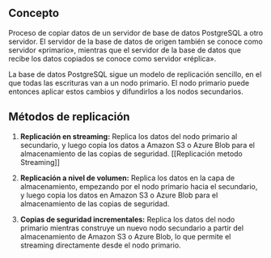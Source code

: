 
## Concepto

Proceso de copiar datos de un servidor de base de datos PostgreSQL a otro servidor. El servidor de la base de datos de origen también se conoce como servidor «primario», mientras que el servidor de la base de datos que recibe los datos copiados se conoce como servidor «réplica».

La base de datos PostgreSQL sigue un modelo de replicación sencillo, en el que todas las escrituras van a un nodo primario. El nodo primario puede entonces aplicar estos cambios y difundirlos a los nodos secundarios.

## Métodos de replicación 

1. **Replicación en streaming:** Replica los datos del nodo primario al secundario, y luego copia los datos a Amazon S3 o Azure Blob para el almacenamiento de las copias de seguridad. [[Replicación metodo Streaming]]

3. **Replicación a nivel de volumen:** Replica los datos en la capa de almacenamiento, empezando por el nodo primario hacia el secundario, y luego copia los datos en Amazon S3 o Azure Blob para el almacenamiento de las copias de seguridad.

4. **Copias de seguridad incrementales:** Replica los datos del nodo primario mientras construye un nuevo nodo secundario a partir del almacenamiento de Amazon S3 o Azure Blob, lo que permite el streaming directamente desde el nodo primario.